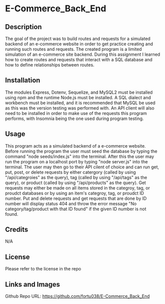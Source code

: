 # E-Commerce_Back_End

## Description

The goal of the project was to build routes and requests for a simulated backend of an e-commerce website in order to get practice creating and running such routes and requests. The created program is a limited simulation of an e-commerce site backend. During this assignment I learned how to create routes and requests that interact with a SQL database and how to define relationships between routes.

## Installation

The modules Express, Dotenv, Sequelize, and MySQL2 must be installed using npm and the runtime Node.js must be installed. A SQL dialect and workbench must be installed, and it is recommended that MySQL be used as this was the version testing was performed with. An API client will also need to be installed in order to make use of the requests this program performs, with Insomnia being the one used during program testing.

## Usage

This program acts as a simulated backend of a e-commerce website. Before running the program the user must seed the database by typing the command "node seeds/index.js" into the terminal. After this the user may run the program on a localhost port by typing "node server.js" into the terminal. The user may then go to their API cilent of choice and can run get, put, post, or delete requests by either catergory (called by using "/api/categroies" as the query), tag (called by using "/api/tags" as the query), or product (called by using "/api/products" as the query). Get requests may either be made on all items stored in the categroy, tag, or proudct databases or by using an item's categroy, tag, or proudct ID number. Put and delete requests and get requests that are done by ID number will display status 404 and throw the error message "No category/tag/product with that ID found" if the given ID number is not found.

## Credits

N/A

## License

Please refer to the license in the repo

## Links and Images
Github Repo URL: https://github.com/fortu038/E-Commerce_Back_End